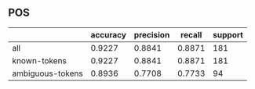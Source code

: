 
## POS

|                  | accuracy | precision | recall | support |
|------------------|----------|-----------|--------|---------|
| all              | 0.9227   | 0.8841    | 0.8871 | 181     |
| known-tokens     | 0.9227   | 0.8841    | 0.8871 | 181     |
| ambiguous-tokens | 0.8936   | 0.7708    | 0.7733 | 94      |

